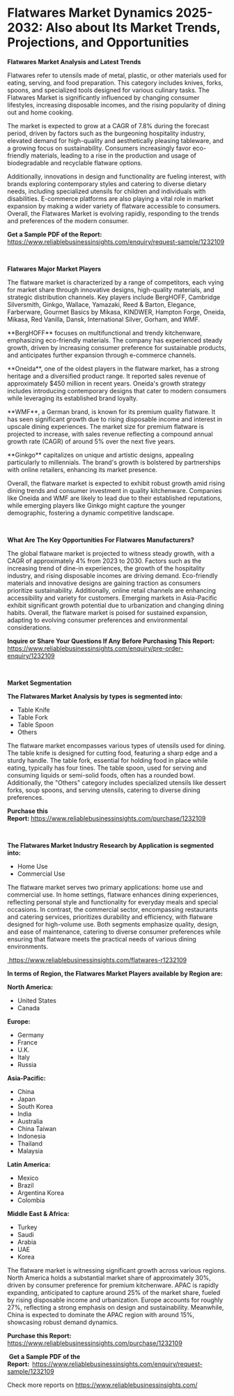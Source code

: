 <p><h1>Flatwares Market Dynamics 2025-2032: Also about Its Market Trends, Projections, and Opportunities</h1></p><p><strong>Flatwares Market Analysis and Latest Trends</strong></p>
<p><p>Flatwares refer to utensils made of metal, plastic, or other materials used for eating, serving, and food preparation. This category includes knives, forks, spoons, and specialized tools designed for various culinary tasks. The Flatwares Market is significantly influenced by changing consumer lifestyles, increasing disposable incomes, and the rising popularity of dining out and home cooking.</p><p>The market is expected to grow at a CAGR of 7.8% during the forecast period, driven by factors such as the burgeoning hospitality industry, elevated demand for high-quality and aesthetically pleasing tableware, and a growing focus on sustainability. Consumers increasingly favor eco-friendly materials, leading to a rise in the production and usage of biodegradable and recyclable flatware options. </p><p>Additionally, innovations in design and functionality are fueling interest, with brands exploring contemporary styles and catering to diverse dietary needs, including specialized utensils for children and individuals with disabilities. E-commerce platforms are also playing a vital role in market expansion by making a wider variety of flatware accessible to consumers. Overall, the Flatwares Market is evolving rapidly, responding to the trends and preferences of the modern consumer.</p></p>
<p><strong>Get a Sample PDF of the Report:&nbsp;</strong> <a href="https://www.reliablebusinessinsights.com/enquiry/request-sample/1232109?utm_campaign=3256&utm_medium=2&utm_source=Github&utm_content=ia&utm_term=04042025&utm_id=flatwares">https://www.reliablebusinessinsights.com/enquiry/request-sample/1232109</a></p>
<p>&nbsp;</p>
<p><strong>Flatwares Major Market Players</strong></p>
<p><p>The flatware market is characterized by a range of competitors, each vying for market share through innovative designs, high-quality materials, and strategic distribution channels. Key players include BergHOFF, Cambridge Silversmith, Ginkgo, Wallace, Yamazaki, Reed & Barton, Elegance, Farberware, Gourmet Basics by Mikasa, KINDWER, Hampton Forge, Oneida, Mikasa, Red Vanilla, Dansk, International Silver, Gorham, and WMF.</p><p>**BergHOFF** focuses on multifunctional and trendy kitchenware, emphasizing eco-friendly materials. The company has experienced steady growth, driven by increasing consumer preference for sustainable products, and anticipates further expansion through e-commerce channels.</p><p>**Oneida**, one of the oldest players in the flatware market, has a strong heritage and a diversified product range. It reported sales revenue of approximately $450 million in recent years. Oneida's growth strategy includes introducing contemporary designs that cater to modern consumers while leveraging its established brand loyalty.</p><p>**WMF**, a German brand, is known for its premium quality flatware. It has seen significant growth due to rising disposable income and interest in upscale dining experiences. The market size for premium flatware is projected to increase, with sales revenue reflecting a compound annual growth rate (CAGR) of around 5% over the next five years.</p><p>**Ginkgo** capitalizes on unique and artistic designs, appealing particularly to millennials. The brand's growth is bolstered by partnerships with online retailers, enhancing its market presence.</p><p>Overall, the flatware market is expected to exhibit robust growth amid rising dining trends and consumer investment in quality kitchenware. Companies like Oneida and WMF are likely to lead due to their established reputations, while emerging players like Ginkgo might capture the younger demographic, fostering a dynamic competitive landscape.</p></p>
<p>&nbsp;</p>
<p><strong>What Are The Key Opportunities For Flatwares Manufacturers?</strong></p>
<p><p>The global flatware market is projected to witness steady growth, with a CAGR of approximately 4% from 2023 to 2030. Factors such as the increasing trend of dine-in experiences, the growth of the hospitality industry, and rising disposable incomes are driving demand. Eco-friendly materials and innovative designs are gaining traction as consumers prioritize sustainability. Additionally, online retail channels are enhancing accessibility and variety for customers. Emerging markets in Asia-Pacific exhibit significant growth potential due to urbanization and changing dining habits. Overall, the flatware market is poised for sustained expansion, adapting to evolving consumer preferences and environmental considerations.</p></p>
<p><strong>Inquire or Share Your Questions If Any Before Purchasing This Report:</strong> <a href="https://www.reliablebusinessinsights.com/enquiry/pre-order-enquiry/1232109?utm_campaign=3256&utm_medium=2&utm_source=Github&utm_content=ia&utm_term=04042025&utm_id=flatwares">https://www.reliablebusinessinsights.com/enquiry/pre-order-enquiry/1232109</a></p>
<p>&nbsp;</p>
<p><strong>Market Segmentation</strong></p>
<p><strong>The Flatwares Market Analysis by types is segmented into:</strong></p>
<p><ul><li>Table Knife</li><li>Table Fork</li><li>Table Spoon</li><li>Others</li></ul></p>
<p><p>The flatware market encompasses various types of utensils used for dining. The table knife is designed for cutting food, featuring a sharp edge and a sturdy handle. The table fork, essential for holding food in place while eating, typically has four tines. The table spoon, used for serving and consuming liquids or semi-solid foods, often has a rounded bowl. Additionally, the "Others" category includes specialized utensils like dessert forks, soup spoons, and serving utensils, catering to diverse dining preferences.</p></p>
<p><strong>Purchase this Report:&nbsp;</strong><a href="https://www.reliablebusinessinsights.com/purchase/1232109?utm_campaign=3256&utm_medium=2&utm_source=Github&utm_content=ia&utm_term=04042025&utm_id=flatwares">https://www.reliablebusinessinsights.com/purchase/1232109</a></p>
<p>&nbsp;</p>
<p><strong>The Flatwares Market Industry Research by Application is segmented into:</strong></p>
<p><ul><li>Home Use</li><li>Commercial Use</li></ul></p>
<p><p>The flatware market serves two primary applications: home use and commercial use. In home settings, flatware enhances dining experiences, reflecting personal style and functionality for everyday meals and special occasions. In contrast, the commercial sector, encompassing restaurants and catering services, prioritizes durability and efficiency, with flatware designed for high-volume use. Both segments emphasize quality, design, and ease of maintenance, catering to diverse consumer preferences while ensuring that flatware meets the practical needs of various dining environments.</p></p>
<p><a href="https://www.reliablebusinessinsights.com/flatwares-r1232109?utm_campaign=3256&utm_medium=2&utm_source=Github&utm_content=ia&utm_term=04042025&utm_id=flatwares">&nbsp;https://www.reliablebusinessinsights.com/flatwares-r1232109</a></p>
<p><strong>In terms of Region, the Flatwares Market Players available by Region are:</strong></p>
<p>
    <p> <strong> North America: </strong>
        <ul>
            <li>United States</li>
            <li>Canada</li>
        </ul>
        </p> 
    <p> <strong> Europe: </strong>
        <ul>
            <li>Germany</li>
            <li>France</li>
            <li>U.K.</li>
            <li>Italy</li>
            <li>Russia</li>
        </ul>
        </p> 
    <p> <strong> Asia-Pacific: </strong>
        <ul>
            <li>China</li>
            <li>Japan</li>
            <li>South Korea</li>
            <li>India</li>
            <li>Australia</li>
            <li>China Taiwan</li>
            <li>Indonesia</li>
            <li>Thailand</li>
            <li>Malaysia</li>
        </ul>
        </p> 
    <p> <strong> Latin America: </strong>
        <ul>
            <li>Mexico</li>
            <li>Brazil</li>
            <li>Argentina Korea</li>
            <li>Colombia</li>
        </ul>
        </p> 
    <p> <strong> Middle East & Africa: </strong>
        <ul>
            <li>Turkey</li>
            <li>Saudi</li>
            <li>Arabia</li>
            <li>UAE</li>
            <li>Korea</li>
        </ul>
    </p>
    </p>
<p><p>The flatware market is witnessing significant growth across various regions. North America holds a substantial market share of approximately 30%, driven by consumer preference for premium kitchenware. APAC is rapidly expanding, anticipated to capture around 25% of the market share, fueled by rising disposable income and urbanization. Europe accounts for roughly 27%, reflecting a strong emphasis on design and sustainability. Meanwhile, China is expected to dominate the APAC region with around 15%, showcasing robust demand dynamics.</p></p>
<p><strong>Purchase this Report: </strong><a href="https://www.reliablebusinessinsights.com/purchase/1232109?utm_campaign=3256&utm_medium=2&utm_source=Github&utm_content=ia&utm_term=04042025&utm_id=flatwares">https://www.reliablebusinessinsights.com/purchase/1232109</a></p>
<p>&nbsp;<strong>Get a Sample PDF of the Report:&nbsp;&nbsp;</strong><a href="https://www.reliablebusinessinsights.com/enquiry/request-sample/1232109?utm_campaign=3256&utm_medium=2&utm_source=Github&utm_content=ia&utm_term=04042025&utm_id=flatwares">https://www.reliablebusinessinsights.com/enquiry/request-sample/1232109</a></p>
<p><strong></strong></p>
<p>Check more reports on <a href="https://www.reliablebusinessinsights.com/?utm_campaign=3256&utm_medium=2&utm_source=Github&utm_content=ia&utm_term=04042025&utm_id=flatwares">https://www.reliablebusinessinsights.com/</a></p>